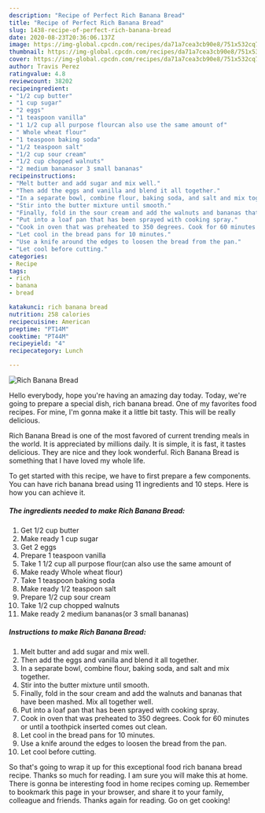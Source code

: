 ```yaml
---
description: "Recipe of Perfect Rich Banana Bread"
title: "Recipe of Perfect Rich Banana Bread"
slug: 1438-recipe-of-perfect-rich-banana-bread
date: 2020-08-23T20:36:06.137Z
image: https://img-global.cpcdn.com/recipes/da71a7cea3cb90e8/751x532cq70/rich-banana-bread-recipe-main-photo.jpg
thumbnail: https://img-global.cpcdn.com/recipes/da71a7cea3cb90e8/751x532cq70/rich-banana-bread-recipe-main-photo.jpg
cover: https://img-global.cpcdn.com/recipes/da71a7cea3cb90e8/751x532cq70/rich-banana-bread-recipe-main-photo.jpg
author: Travis Perez
ratingvalue: 4.8
reviewcount: 38202
recipeingredient:
- "1/2 cup butter"
- "1 cup sugar"
- "2 eggs"
- "1 teaspoon vanilla"
- "1 1/2 cup all purpose flourcan also use the same amount of"
- " Whole wheat flour"
- "1 teaspoon baking soda"
- "1/2 teaspoon salt"
- "1/2 cup sour cream"
- "1/2 cup chopped walnuts"
- "2 medium bananasor 3 small bananas"
recipeinstructions:
- "Melt butter and add sugar and mix well."
- "Then add the eggs and vanilla and blend it all together."
- "In a separate bowl, combine flour, baking soda, and salt and mix together."
- "Stir into the butter mixture until smooth."
- "Finally, fold in the sour cream and add the walnuts and bananas that have been mashed. Mix all together well."
- "Put into a loaf pan that has been sprayed with cooking spray."
- "Cook in oven that was preheated to 350 degrees. Cook for 60 minutes or until a toothpick inserted comes out clean."
- "Let cool in the bread pans for 10 minutes."
- "Use a knife around the edges to loosen the bread from the pan."
- "Let cool before cutting."
categories:
- Recipe
tags:
- rich
- banana
- bread

katakunci: rich banana bread 
nutrition: 258 calories
recipecuisine: American
preptime: "PT14M"
cooktime: "PT44M"
recipeyield: "4"
recipecategory: Lunch

---
```



![Rich Banana Bread](https://img-global.cpcdn.com/recipes/da71a7cea3cb90e8/751x532cq70/rich-banana-bread-recipe-main-photo.jpg)

Hello everybody, hope you're having an amazing day today. Today, we're going to prepare a special dish, rich banana bread. One of my favorites food recipes. For mine, I'm gonna make it a little bit tasty. This will be really delicious.



Rich Banana Bread is one of the most favored of current trending meals in the world. It is appreciated by millions daily. It is simple, it is fast, it tastes delicious. They are nice and they look wonderful. Rich Banana Bread is something that I have loved my whole life.


To get started with this recipe, we have to first prepare a few components. You can have rich banana bread using 11 ingredients and 10 steps. Here is how you can achieve it.

<!--inarticleads1-->

##### The ingredients needed to make Rich Banana Bread:

1. Get 1/2 cup butter
1. Make ready 1 cup sugar
1. Get 2 eggs
1. Prepare 1 teaspoon vanilla
1. Take 1 1/2 cup all purpose flour(can also use the same amount of
1. Make ready  Whole wheat flour)
1. Take 1 teaspoon baking soda
1. Make ready 1/2 teaspoon salt
1. Prepare 1/2 cup sour cream
1. Take 1/2 cup chopped walnuts
1. Make ready 2 medium bananas(or 3 small bananas)




<!--inarticleads2-->

##### Instructions to make Rich Banana Bread:

1. Melt butter and add sugar and mix well.
1. Then add the eggs and vanilla and blend it all together.
1. In a separate bowl, combine flour, baking soda, and salt and mix together.
1. Stir into the butter mixture until smooth.
1. Finally, fold in the sour cream and add the walnuts and bananas that have been mashed. Mix all together well.
1. Put into a loaf pan that has been sprayed with cooking spray.
1. Cook in oven that was preheated to 350 degrees. Cook for 60 minutes or until a toothpick inserted comes out clean.
1. Let cool in the bread pans for 10 minutes.
1. Use a knife around the edges to loosen the bread from the pan.
1. Let cool before cutting.




So that's going to wrap it up for this exceptional food rich banana bread recipe. Thanks so much for reading. I am sure you will make this at home. There is gonna be interesting food in home recipes coming up. Remember to bookmark this page in your browser, and share it to your family, colleague and friends. Thanks again for reading. Go on get cooking!
